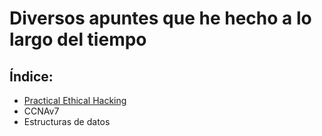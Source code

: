 # Diversos apuntes que he hecho a lo largo del tiempo 

## Índice:	
* [Practical Ethical Hacking](Hacking/Practical-Ethical-Hack/README.md)
* CCNAv7
* Estructuras de datos
